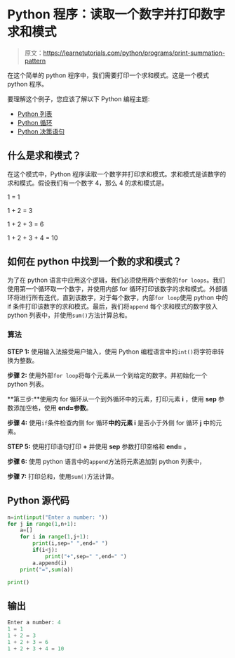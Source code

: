 # Python 程序：读取一个数字并打印数字求和模式

> 原文：<https://learnetutorials.com/python/programs/print-summation-pattern>

在这个简单的 python 程序中，我们需要打印一个求和模式。这是一个模式 python 程序。

要理解这个例子，您应该了解以下 Python 编程主题:

*   [Python 列表](../../python/python-lists "Python list")
*   [Python 循环](../../python/python-loop-tutorials "Loops in Python")
*   [Python 决策语句](../../python/decision-making-statements "Python decision making statements")

## 什么是求和模式？

在这个模式中，Python 程序读取一个数字并打印求和模式。求和模式是该数字的求和模式。假设我们有一个数字 4，那么 4 的求和模式是。

1 = 1

1 + 2 = 3

1 + 2 + 3 = 6

1 + 2 + 3 + 4 = 10

## 如何在 python 中找到一个数的求和模式？

为了在 python 语言中应用这个逻辑，我们必须使用两个嵌套的`for loops`。我们使用第一个循环取一个数字，并使用内部 for 循环打印该数字的求和模式。外部循环将进行所有迭代，直到该数字，对于每个数字，内部`for loop`使用 python 中的 if 条件打印该数字的求和模式。最后，我们将`append` 每个求和模式的数字放入 python 列表中，并使用`sum()`方法计算总和。

### 算法

**STEP 1:** 使用输入法接受用户输入，使用 Python 编程语言中的`int()`将字符串转换为整数。

**步骤 2:** 使用外部`for loop`将每个元素从一个到给定的数字。并初始化一个 python 列表。

**第三步:**使用内 for 循环从一个到外循环中的元素，打印元素 **i** ，使用 **sep** 参数添加空格，使用 **end=参数**。

**步骤 4:** 使用`if`条件检查内侧 for 循环**中的元素 i** 是否小于外侧 for 循环 **j** 中的元素。

**STEP 5:** 使用打印语句打印 **+** 并使用 **sep** 参数打印空格和 **end=** 。

**步骤 6:** 使用 python 语言中的`append`方法将元素追加到 python 列表中，

**步骤 7:** 打印总和，使用`sum()`方法计算。

## Python 源代码

```py
n=int(input("Enter a number: "))
for j in range(1,n+1):
    a=[]
    for i in range(1,j+1):
        print(i,sep=" ",end=" ")
        if(i<j):
            print("+",sep=" ",end=" ")
        a.append(i)
    print("=",sum(a))

print()

```

## 输出

```py
Enter a number: 4
1 = 1
1 + 2 = 3
1 + 2 + 3 = 6
1 + 2 + 3 + 4 = 10
```